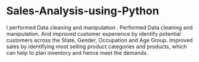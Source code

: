 # Sales-Analysis-using-Python
I performed Data cleaning and manipulation . Performed Data cleaning and manipulation. And improved customer experience by identify potential customers across the State, Gender, Occupation and Age Group. Improved sales by identifying most selling product categories and products, which can help to plan inventory and hence meet the demands.

